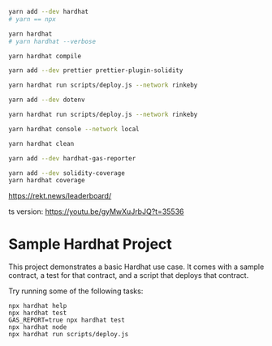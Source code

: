 
```bash
yarn add --dev hardhat
# yarn == npx

yarn hardhat
# yarn hardhat --verbose

yarn hardhat compile

yarn add --dev prettier prettier-plugin-solidity

yarn hardhat run scripts/deploy.js --network rinkeby

yarn add --dev dotenv

yarn hardhat run scripts/deploy.js --network rinkeby 

yarn hardhat console --network local

yarn hardhat clean

yarn add --dev hardhat-gas-reporter

yarn add --dev solidity-coverage
yarn hardhat coverage
```

https://rekt.news/leaderboard/

ts version: https://youtu.be/gyMwXuJrbJQ?t=35536

# Sample Hardhat Project

This project demonstrates a basic Hardhat use case. It comes with a sample contract, a test for that contract, and a script that deploys that contract.

Try running some of the following tasks:

```shell
npx hardhat help
npx hardhat test
GAS_REPORT=true npx hardhat test
npx hardhat node
npx hardhat run scripts/deploy.js
```

